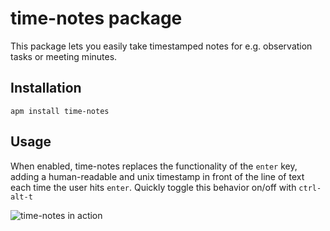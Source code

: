 # time-notes package

This package lets you easily take timestamped notes for e.g. observation tasks or meeting minutes.

## Installation

`apm install time-notes`

## Usage

When enabled, time-notes replaces the functionality of the `enter` key, adding a human-readable and unix timestamp in front of the line of text each time the user hits `enter`. Quickly toggle this behavior on/off with `ctrl-alt-t`


![time-notes in action](http://svencharleer.com/blog/wp-content/uploads/2016/09/time-notes.png)
